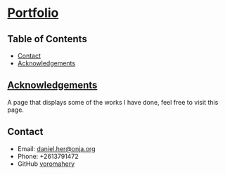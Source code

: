 # [Portfolio](https://daniel-portfolio.netlify.app/)

<!-- TABLE OF CONTENTS -->

## Table of Contents
- [Contact](#contact)
- [Acknowledgements](#acknowledgements)

## [Acknowledgements](#acknowledgements)
A page that displays some of the works I have done, feel free to visit this page.

## Contact
- Email: daniel.her@onja.org
- Phone: +2613791472
- GitHub [voromahery](https://github.com/voromahery/)
